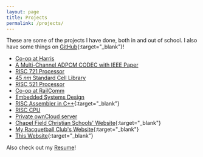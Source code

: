 ```yaml
---
layout: page
title: Projects
permalink: /projects/
---
```


These are some of the projects I have done, both in and out of school.
I also have some things on [GitHub](https://github.com/connorjan){:target="_blank"}!

- [Co-op at Harris](/blog/2016/08/20/harris-co-op/)
- [A Multi-Channel ADPCM CODEC with IEEE Paper](/projects/mcac/)
- [RISC 721 Processor](/projects/risc_721/)
- [45 *nm* Standard Cell Library](/projects/cell_layouts/)
- [RISC 521 Processor](/projects/risc_521/)
- [Co-op at RailComm](/blog/2015/09/26/railcomm/)
- [Embedded Systems Design](/blog/2014/12/08/embedded-systems/)
- [RISC Assembler in C++](https://github.com/connorjan/RISC-Assembler#risc-assembler){:target="_blank"}
- [RISC CPU](/projects/risc_cpu/)
- [Private ownCloud server](/blog/2014/09/04/linux-experience/)
- [Chapel Field Christian Schools' Website](http://www.chapelfield.org){:target="_blank"}
- [My Racquetball Club's Website](http://www.rit.edu/sg/rball/index.php){:target="_blank"}
- [This Website](https://github.com/connorjan/connorjan.github.io){:target="_blank"}

Also check out my [Resume](/resume/)!
